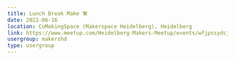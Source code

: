 ```yaml
---
title: Lunch Break Make 🛠️
date: 2022-06-16
location: CoMakingSpace (Makerspace Heidelberg), Heidelberg
link: https://www.meetup.com/Heidelberg-Makers-Meetup/events/wfjpssydcjbvb/
usergroup: makershd
type: usergroup
---
```

